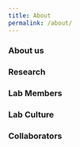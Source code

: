 ```yaml
---
title: About
permalink: /about/
---
```


### About us


### Research



### Lab Members



### Lab Culture



### Collaborators

